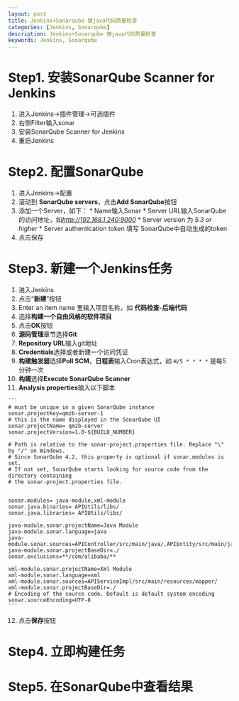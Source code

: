 ```yaml
---
layout: post
title: Jenkins+Sonarqube 做java代码质量检查
categories: [Jenkins, Sonarqube]
description: Jenkins+Sonarqube 做java代码质量检查
keywords: Jenkins, Sonarqube
---
```


# Step1. 安装SonarQube Scanner for Jenkins
  1. 进入Jenkins->插件管理->可选插件
  2. 右侧Filter输入sonar
  3. 安装SonarQube Scanner for Jenkins
  4. 重启Jenkins
 
# Step2. 配置SonarQube
  1. 进入Jenkins->配置
  2. 滚动到 **SonarQube servers**，点击**Add SonarQube**按钮
  3. 添加一个Server，如下：
    * Name输入Sonar
    * Server URL输入SonarQube的访问地址，如*http://192.168.1.240:9000*
    * Server version 为 *5.3 or higher*
    * Server authentication token 填写 SonarQube中自动生成的token
  4. 点击保存

# Step3. 新建一个Jenkins任务
  1. 进入Jenkins
  2. 点击“**新建**”按钮
  3. Enter an item name 里输入项目名称，如 **代码检查-后端代码**
  4. 选择**构建一个自由风格的软件项目**
  5. 点击**OK**按钮
  6. **源码管理**章节选择**Git**
  7. **Repository URL**输入git地址
  8. **Credentials**选择或者新建一个访问凭证
  9. **构建触发器**选择**Poll SCM**，**日程表**输入Cron表达式，如
  		`H/5 * * * *`
  		是每5分钟一次
  10. **构建**选择**Execute SonarQube Scanner**
  11. **Analysis properties**输入以下脚本
	
	```
	# must be unique in a given SonarQube instance
	sonar.projectKey=qmzb-server-1
	# this is the name displayed in the SonarQube UI
	sonar.projectName= qmzb-server
	sonar.projectVersion=1.0-${BUILD_NUMBER}
	 
	# Path is relative to the sonar-project.properties file. Replace "\" by "/" on Windows.
	# Since SonarQube 4.2, this property is optional if sonar.modules is set. 
	# If not set, SonarQube starts looking for source code from the directory containing 
	# the sonar-project.properties file.
	
	
	sonar.modules= java-module,xml-module
	sonar.java.binaries= APIUtils/libs/
	sonar.java.libraries= APIUtils/libs/
	
	java-module.sonar.projectName=Java Module  
	java-module.sonar.language=java
	java-module.sonar.sources=APIController/src/main/java/,APIEntity/src/main/java/,APIService/src/main/java/,APIServiceImpl/src/main/java/,APIUtils/src/main/java/
	java-module.sonar.projectBaseDir=./
	sonar.exclusions=**/com/alibaba/**
	
	xml-module.sonar.projectName=Xml Module  
	xml-module.sonar.language=xml
	xml-module.sonar.sources=APIServiceImpl/src/main/resources/mapper/
	xml-module.sonar.projectBaseDir=./
	# Encoding of the source code. Default is default system encoding
	sonar.sourceEncoding=UTF-8
	```

  12. 点击**保存**按钮
  
  


# Step4. 立即构建任务

# Step5. 在SonarQube中查看结果


